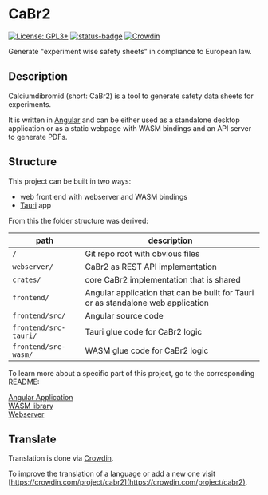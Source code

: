 # CaBr2

[![License: GPL3+](https://img.shields.io/badge/License-GPL3+-blue.svg?style=flat-square)](https://www.gnu.org/licenses/gpl-3.0.en.html)
[![status-badge](https://ci.codeberg.org/api/badges/Calciumdibromid/CaBr2/status.svg)](https://ci.codeberg.org/Calciumdibromid/CaBr2)
[![Crowdin](https://badges.crowdin.net/cabr2/localized.svg)](https://crowdin.com/project/cabr2)

Generate "experiment wise safety sheets" in compliance to European law.

## Description

Calciumdibromid (short: CaBr2) is a tool to generate safety data sheets for experiments.

It is written in [Angular](https://angular.io/) and can be either used as a standalone
desktop application or as a static webpage with WASM bindings and an API server to
generate PDFs.

## Structure

This project can be built in two ways:

- web front end with webserver and WASM bindings
- [Tauri](https://tauri.studio/) app

From this the folder structure was derived:

| path                  | description                                                                      |
|-----------------------|----------------------------------------------------------------------------------|
| `/`                   | Git repo root with obvious files                                                 |
| `webserver/`          | CaBr2 as REST API implementation                                                 |
| `crates/`             | core CaBr2 implementation that is shared                                         |
| `frontend/`           | Angular application that can be built for Tauri or as standalone web application |
| `frontend/src/`       | Angular source code                                                              |
| `frontend/src-tauri/` | Tauri glue code for CaBr2 logic                                                  |
| `frontend/src-wasm/`  | WASM glue code for CaBr2 logic                                                   |

To learn more about a specific part of this project, go to the corresponding README:

[Angular Application](frontend)  
[WASM library](frontend/src-wasm)  
[Webserver](webserver)  

## Translate

Translation is done via [Crowdin](https://crowdin.com/project/cabr2).

To improve the translation of a language or add a new one visit [https://crowdin.com/project/cabr2](https://crowdin.com/project/cabr2).
